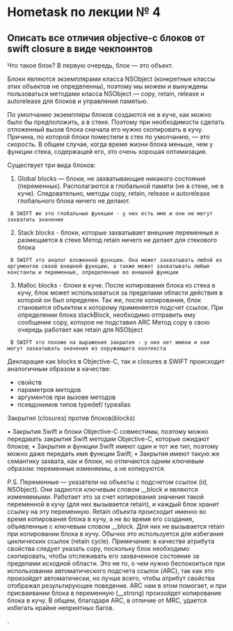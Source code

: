 # Hometask по лекции № 4
## **Описать все отличия objective-c блоков от swift closure в виде чекпоинтов**


Что такое блок? В первую очередь, блок — это объект.

Блоки являются экземплярами класса NSObject (конкретные классы этих объектов не определенны), поэтому мы можем и вынуждены пользоваться методами класса NSObject — copy, retain, release и autorelease для блоков и управления памятью.

По умолчанию экземпляры блоков создаются не в куче, как можно было бы предположить, а в стеке. Поэтому при необходимости сделать отложенный вызов блока сначала его нужно скопировать в кучу. Причина, по которой блоки поместили в стек по умолчанию, — это скорость. В общем случае, когда время жизни блока меньше, чем у функции стека, содержащей его, это очень хорошая оптимизация.

Существует три вида блоков:

1)    Global blocks — блоки, не захватывающие никакого состояния (переменных). Располагаются в глобальной памяти (не в стеке, не в куче). 
     Следовательно, методы copy, retain, release и autorelease глобального блока ничего не делают.
     
     В SWIFT же это глобальные функции - у них есть имя и они не могут захватить значение

2)    Stack blocks - блоки, которые захватывает внешние переменные и размещается в стеке
     Метод retain ничего не делает для стекового блока
     
     В SWIFT это аналог вложенной функции. Она может захватывать любой из аргументов своей внешней функции, а также может захватывать любые константы и переменные, определенные во внешней функции

3)    Malloc blocks - блоки в куче.
После копирования блока из стека в кучу, блок может использоваться за пределами области действия в которой он был определен. 
Так же, после копирования, блок становится объектом к которому применяется подсчет ссылок. 
При определении блока stackBlock, необходимо отправить ему сообщение copy, которое не подставил ARC
Метод copy в свою очередь работает как retain для NSObject

     В SWIFT это похоже на выражения закрытия - у них нет имени и они могут захватывать значения из окружающего контекста

Декларация как blocks в Objective-C, так и closures в SWIFT происходит аналогичным образом в качестве:

- свойств
- параметров методов
- аргументов при вызове методов
- псевдонимов типов typedef/ typealias

Закрытия (closures) против блоков(blocks)

•    Закрытия Swift и блоки Objective-C совместимы, поэтому можно передавать закрытия Swift методам Objective-C, которые ожидают блоков;
•    Закрытия и функции Swift имеют один и тот же тип, поэтому можно даже передать имя функции Swift;
•    Закрытия имеют такую же семантику захвата, как и блоки, но отличаются одним ключевым образом: переменные изменяемы, а не копируются. 

P.S. Переменные — указатели на объекты с подсчетом ссылок (id, NSObject). Они задаются ключевым словом __block и являются изменяемыми. Работает это за счет копирования значения такой переменной в кучу (для них вызывается retain), и каждый блок хранит ссылку на эту переменную. Retain объекта происходит именно во время копирования блока в кучу, а не во время его создания, объявленные с ключевым словом __block. Для них не вызывается retain при копировании блока в кучу. Обычно это используется для избегания циклических ссылок (retain cycle).
Примечание: в качестве атрибута свойства следует указать copy, поскольку блок необходимо скопировать, чтобы отслеживать его захваченное состояние за пределами исходной области. Это не то, о чем нужно беспокоиться при использовании автоматического подсчета ссылок (ARC), так как это произойдет автоматически, но лучше всего, чтобы атрибут свойства отображал результирующее поведение. ARC нам в этом помогает, и при присваивании блока в переменную (__strong) произойдет копирование блока в кучу. В общем, благодаря ARC, в отличие от MRC, удается избегать крайне неприятных багов.





 

. 





